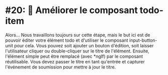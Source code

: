 # #20: 💪 Améliorer le composant todo-item

Alors... Nous travaillons toujours sur cette étape, mais le but ici est de pouvoir éditer votre élément todo et d'utiliser le composant input-button-unit pour cela. Vous pouvez soit ajouter un bouton d'édition, soit laisser l'utilisateur cliquer ou double-cliquer sur le titre de l'élément. Ensuite, l'élément simple peut être remplacé \(avec \*ngIf\) par le composant réutilisable. Vous devez passer le titre en tant qu'entrée et capturer l'événement de soumission pour mettre à jour le titre.

